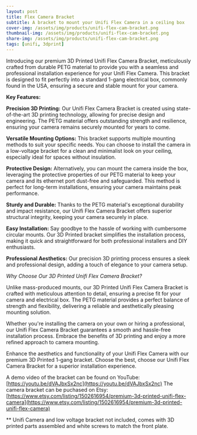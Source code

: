 ```yaml
---
layout: post
title: Flex Camera Bracket
subtitle: A bracket to mount your Unifi Flex Camera in a ceiling box
cover-img: /assets/img/products/unifi-flex-cam-bracket.png
thumbnail-img: /assets/img/products/unifi-flex-cam-bracket.png
share-img: /assets/img/products/unifi-flex-cam-bracket.png
tags: [unifi, 3dprint]
---
```


Introducing our premium 3D Printed Unifi Flex Camera Bracket, meticulously crafted from durable PETG material to provide you with a seamless and professional installation experience for your Unifi Flex Camera. This bracket is designed to fit perfectly into a standard 1-gang electrical box, commonly found in the USA, ensuring a secure and stable mount for your camera.

**Key Features:**

**Precision 3D Printing:** Our Unifi Flex Camera Bracket is created using state-of-the-art 3D printing technology, allowing for precise design and engineering. The PETG material offers outstanding strength and resilience, ensuring your camera remains securely mounted for years to come.

**Versatile Mounting Options:** This bracket supports multiple mounting methods to suit your specific needs. You can choose to install the camera in a low-voltage bracket for a clean and minimalist look on your ceiling, especially ideal for spaces without insulation.

**Protective Design:** Alternatively, you can mount the camera inside the box, leveraging the protective properties of our PETG material to keep your camera and its ethernet port dust-free and safeguarded. This method is perfect for long-term installations, ensuring your camera maintains peak performance.

**Sturdy and Durable:** Thanks to the PETG material's exceptional durability and impact resistance, our Unifi Flex Camera Bracket offers superior structural integrity, keeping your camera securely in place.

**Easy Installation:** Say goodbye to the hassle of working with cumbersome circular mounts. Our 3D Printed bracket simplifies the installation process, making it quick and straightforward for both professional installers and DIY enthusiasts.

**Professional Aesthetics:** Our precision 3D printing process ensures a sleek and professional design, adding a touch of elegance to your camera setup.

*Why Choose Our 3D Printed Unifi Flex Camera Bracket?*

Unlike mass-produced mounts, our 3D Printed Unifi Flex Camera Bracket is crafted with meticulous attention to detail, ensuring a precise fit for your camera and electrical box. The PETG material provides a perfect balance of strength and flexibility, delivering a reliable and aesthetically pleasing mounting solution.

Whether you're installing the camera on your own or hiring a professional, our Unifi Flex Camera Bracket guarantees a smooth and hassle-free installation process. Embrace the benefits of 3D printing and enjoy a more refined approach to camera mounting.

Enhance the aesthetics and functionality of your Unifi Flex Camera with our premium 3D Printed 1-gang bracket. Choose the best, choose our Unifi Flex Camera Bracket for a superior installation experience.

A demo video of the bracket can be found on YouTube: [https://youtu.be/dVAJbxSx2nc](https://youtu.be/dVAJbxSx2nc)
The camera bracket can be puchased on Etsy: [https://www.etsy.com/listing/1502616954/premium-3d-printed-unifi-flex-camera](https://www.etsy.com/listing/1502616954/premium-3d-printed-unifi-flex-camera)

** Unifi Camera and low voltage bracket not included, comes with 3D printed parts assembled and white screws to match the front plate.